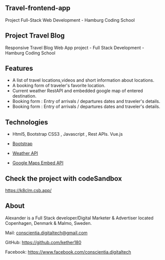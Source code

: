 ## Travel-frontend-app
 
Project Full-Stack Web Development - Hamburg Coding School

## Project Travel Blog 

Responsive Travel Blog Web App project  - Full Stack Development - Hamburg Coding School 

## Features
* A list of travel locations,videos and short information about locations.
* A booking form of traveler's favorite location.
* Current weather RestAPI and embedded google map of entered destination.
* Booking form : Entry of arrivals / departures dates and traveler's details.
* Booking form : Entry of arrivals / departures dates and traveler's details.

## Technologies

 * Html5, Bootstrap CSS3 , Javascript , Rest APIs. Vue.js

* [Bootstrap](https://getbootstrap.com/")
* [Weather API](https://openweathermap.org/api "Weather API documentation")
* [Google Maps Embed API](https://developers.google.com/maps/documentation/embed/get-started "Google Maps Embed API documentation")

 
## Check the project with codeSandbox

https://k8clm.csb.app/

## About

Alexander is a Full Stack developer/Digital Marketer & Advertiser located Copenhagen, Denmark & Malmo, Sweden.

Mail: conscientia.digitaltech@gmail.com

GitHub: https://github.com/kether180

Facebook: https://www.facebook.com/conscientia.digitaltech
